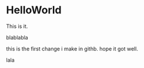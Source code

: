 # HelloWorld
This is it.

blablabla

this is the first change i make in githb. hope it got well.

lala
